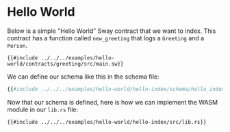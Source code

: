 # Hello World

Below is a simple "Hello World" Sway contract that we want to index. This contract has a function called `new_greeting` that logs a `Greeting` and a `Person`. 

```rust, ignore
{{#include ../../../examples/hello-world/contracts/greeting/src/main.sw}}
```

We can define our schema like this in the schema file:

```graphql
{{#include ../../../examples/hello-world/hello-index/schema/hello_index.schema.graphql}}
```

Now that our schema is defined, here is how we can implement the WASM module in our `lib.rs` file:

```rust,ignore
{{#include ../../../examples/hello-world/hello-index/src/lib.rs}}
```
